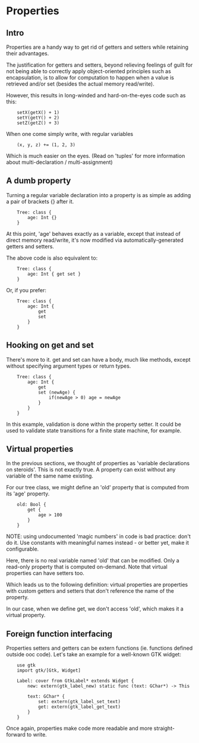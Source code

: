 Properties
==========

Intro
-----

Properties are a handy way to get rid of getters and setters while retaining
their advantages.

The justification for getters and setters, beyond relieving feelings of guilt
for not being able to correctly apply object-oriented principles such as
encapsulation, is to allow for computation to happen when a value is retrieved
and/or set (besides the actual memory read/write).

However, this results in long-winded and hard-on-the-eyes code such as this:

~~~
    setX(getX() + 1)
    setY(getY() + 2)
    setZ(getZ() + 3)
~~~

When one come simply write, with regular variables

~~~
    (x, y, z) += (1, 2, 3)
~~~

Which is much easier on the eyes.
(Read on 'tuples' for more information about multi-declaration / multi-assignment)

A dumb property
---------------

Turning a regular variable declaration into a property is as simple
as adding a pair of brackets {} after it.

~~~
    Tree: class {
        age: Int {}
    }
~~~

At this point, 'age' behaves exactly as a variable, except that instead
of direct memory read/write, it's now modified via automatically-generated
getters and setters.

The above code is also equivalent to:

~~~
    Tree: class {
        age: Int { get set }
    }
~~~

Or, if you prefer:

~~~
    Tree: class {
        age: Int {
            get
            set
        }
    }
~~~

Hooking on get and set
----------------------

There's more to it. get and set can have a body, much like methods, except
without specifying argument types or return types.

~~~
    Tree: class {
        age: Int {
            get
            set (newAge) {
                if(newAge > 0) age = newAge
            }
        }
    }
~~~

In this example, validation is done within the property setter.
It could be used to validate state transitions for a finite state machine,
for example.

Virtual properties
------------------

In the previous sections, we thought of properties as 'variable declarations
on steroids'. This is not exactly true. A property can exist without any
variable of the same name existing.

For our tree class, we might define an 'old' property that is computed from
its 'age' property.

~~~
    old: Bool {
        get {
            age > 100
        }
    }
~~~

NOTE: using undocumented 'magic numbers' in code is bad practice: don't do it.
Use constants with meaningful names instead - or better yet, make it configurable.

Here, there is no real variable named 'old' that can be modified. Only a read-only
property that is computed on-demand. Note that virtual properties can have setters
too.

Which leads us to the following definition: virtual properties are properties
with custom getters and setters that don't reference the name of the property.

In our case, when we define get, we don't access 'old', which makes it a virtual
property.

Foreign function interfacing
----------------------------

Properties setters and getters can be extern functions (ie. functions defined
outside ooc code). Let's take an example for a well-known GTK widget:

~~~
    use gtk
    import gtk/[Gtk, Widget]

    Label: cover from GtkLabel* extends Widget {
        new: extern(gtk_label_new) static func (text: GChar*) -> This

        text: GChar* {
            set: extern(gtk_label_set_text)
            get: extern(gtk_label_get_text)
        }
    }
~~~

Once again, properties make code more readable and more straight-forward
to write.
